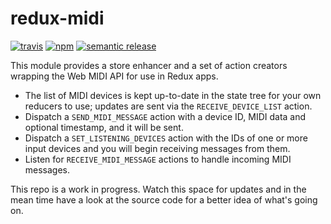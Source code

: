 # redux-midi
[![travis][travis-image]][travis-url]
[![npm][npm-image]][npm-url]
[![semantic release][semantic-release-image]][semantic-release-url]

This module provides a store enhancer and a set of action creators wrapping the Web MIDI API for use in Redux apps.

* The list of MIDI devices is kept up-to-date in the state tree for your own reducers to use; updates are sent via the `RECEIVE_DEVICE_LIST` action.
* Dispatch a `SEND_MIDI_MESSAGE` action with a device ID, MIDI data and optional timestamp, and it will be sent.
* Dispatch a `SET_LISTENING_DEVICES` action with the IDs of one or more input devices and you will begin receiving messages from them.
* Listen for `RECEIVE_MIDI_MESSAGE` actions to handle incoming MIDI messages.

This repo is a work in progress. Watch this space for updates and in the mean time have a look at the source code for a better idea of what's going on.

[travis-image]: https://img.shields.io/travis/motiz88/redux-midi.svg?style=flat-square
[travis-url]: https://travis-ci.org/motiz88/redux-midi
[npm-image]: https://img.shields.io/npm/v/redux-midi.svg?style=flat-square
[npm-url]: https://npmjs.org/package/redux-midi
[semantic-release-image]: https://img.shields.io/badge/%20%20%F0%9F%93%A6%F0%9F%9A%80-semantic--release-e10079.svg?style=flat-square
[semantic-release-url]: https://github.com/semantic-release/semantic-release
